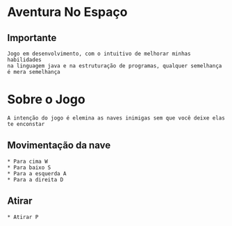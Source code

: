 Aventura No Espaço
==================

Importante
----------

	Jogo em desenvolvimento, com o intuitivo de melhorar minhas habilidades  
	na linguagem java e na estruturação de programas, qualquer semelhança é mera semelhança

# Sobre o Jogo

	A intenção do jogo é elemina as naves inimigas sem que você deixe elas te enconstar

## Movimentação da nave

	* Para cima W
	* Para baixo S
    * Para a esquerda A
    * Para a direita D

## Atirar

	* Atirar P